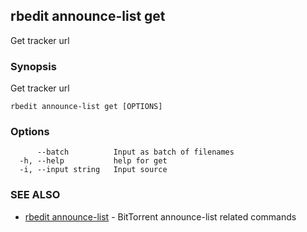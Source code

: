 ## rbedit announce-list get

Get tracker url

### Synopsis


Get tracker url

```
rbedit announce-list get [OPTIONS]
```

### Options

```
      --batch          Input as batch of filenames
  -h, --help           help for get
  -i, --input string   Input source
```

### SEE ALSO

* [rbedit announce-list](rbedit_announce-list.md)	 - BitTorrent announce-list related commands

